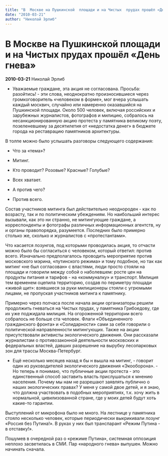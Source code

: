 ```yaml
---
title: "В  Москве на Пушкинской  площади и на Чистых  прудах прошёл «День  гнева»"
date: "2010-03-21"
author: "Николай Эрлиб"
---
```


# В  Москве на Пушкинской  площади и на Чистых  прудах прошёл «День  гнева»

**2010-03-21** Николай Эрлиб

- Уважаемые граждане, эта акция не согласована. Просьба: разойтись! - эти слова,  неоднократно произносившиеся через громкоговоритель  «человеком в форме», мог вчера услышать  каждый москвич, случайно или намеренно оказавшийся на Пушкинской площади. Около  500 человек, включая российских и зарубежных  журналистов, фотографов и милицию, собралось  на несанкционированную акцию протеста  у памятника великому поэту, позеленевшему  за десятилетия от «недостатка денег»  в бюджете города на реставрацию памятников  архитектуры.

В толпе можно было услышать разговоры следующего  содержания:

- Что за «тема»?

 - Митинг.

 - Кто проводит?  Розовые? Красные? Голубые?

 - Всех хватает.

 - А против чего?

 - Против всего.

Состав участников  митинга был действительно неоднороден - как по возрасту, так и по  политическим убеждениям. Но наибольший  интерес вызывали, как это ни странно,  не митингующие граждане, а корреспонденты  и фотографы различных информационных  агентств, ну и органы правопорядка, разумеется.  Последних было примерно столько же, сколько  и журналистов с «протестантами».

Что касается  лозунгов, под которыми проводилась  акция, то отчасти можно было бы согласиться  с человеком, который ответил: против всего.  Изначально предполагалось проводить  мероприятие против московского мэрина,  «путинского режима» и тому подобное,  но так как митинг «не был согласован»  с властями, люди просто стояли на площади  и говорили между собой о наболевшем: росте  цен на продукты питания и тарифов - на  «коммуналку» и транспорт. Милиция тем  временем оцепила территорию, создав по  периметру площади «живой щит»: взявшиеся  за руки милиционеры стояли с угрюмыми  лицами, не пропуская участников митинга  к памятнику.

Примерно через полчаса после начала акции организаторы  решили продолжить гневаться на Чистых  прудах, у памятника Грибоедову, где их  уже поджидала милиция. На огороженной  территории всего собралось не больше  ста человек. Флаги «Объединенного гражданского  фронта» и «Солидарности»  сами за себя  говорили о политической направленности  митингующих. Также на акции присутствовали  активисты экологического движения. Они  рассказали журналистам о противозаконной  деятельности московских и федеральных  властей, давших разрешение на вырубку  лесопарковых зон для трассы Москва-Петербург.

- Ещё несколько месяцев назад я бы н вышла на митинг, - говорит один из руководителей экологического движения «Экооборона». - Но теперь я понимаю, что  публичные акции протеста - это единственный  способ заставить власть прислушаться  к мнению населения. Почему мы нам не разрешают  заявлять публично о наших экологических  правах? У меня у самой двое детей, и я знаю,  что должна участвовать в подобных мероприятиях,  т.к. хочу жить в нормальной, цивилизованной  стране, где у моих детей будут хоть какие-то  гарантии.

Выступлений  от микрофона было не много. На лестнице  у памятника стояло несколько человек,  которые периодически выкрикивали лозунг  «Россия без Путина!».  В руках у них был  транспарант «Режим Путина - в отставку!».

Пошумев в очередной раз о «режиме Путина»,  системная оппозиция неплохо засветилась  в СМИ. Пар «народного гнева» выпушен.  Можно начинать сначала.